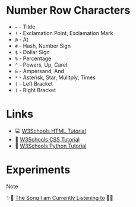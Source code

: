 # Number Row Characters
+ `~` - Tilde
+ `!` - Exclamation Point, Exclamation Mark
+ `@` - At
+ `#` - Hash, Number Sign
+ `$` - Dollar Sign
+ `%` - Percentage
+ `^` - Powers, Up, Caret
+ `&` - Ampersand, And
+ `*` - Asterisk, Star, Mulitply, Times
+ `(` - Left Bracket
+ `)` - Right Bracket

# Links
+ 💻 [W3Schools HTML Tutorial](https://www.w3schools.com/html/default.asp)
+ 📄 [W3Schools CSS Tutorial](https://www.w3schools.com/css/default.asp)
+ 🐍 [W3Schools Python Tutorial](https://www.w3schools.com/python/default.asp)

# Experiments
> [!NOTE]
> ✨🤠 [The Song I am Currently Listening to](https://open.spotify.com/track/3vRzlGgTZj5Fyx9oykOnD6?si=c36e8739158041df) 🚀💃
